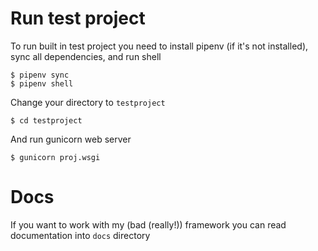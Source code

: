 # Run test project

To run built in test project you need to install pipenv (if it's not installed), sync all dependencies, and run shell

```
$ pipenv sync
$ pipenv shell
```

Change your directory to `testproject`

```
$ cd testproject
```

And run gunicorn web server

```
$ gunicorn proj.wsgi
```

# Docs

If you want to work with my (bad (really!)) framework you can read documentation into `docs` directory
